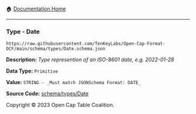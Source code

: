 :house: [Documentation Home](../../../README.md)

---

### Type - Date

`https://raw.githubusercontent.com/TenKeyLabs/Open-Cap-Format-OCF/main/schema/types/Date.schema.json`

**Description:** _Type represention of an ISO-8601 date, e.g. 2022-01-28_

**Data Type:** `Primitive`

**Value:** `STRING - _Must match JSONSchema Format: DATE_`

**Source Code:** [schema/types/Date](../../../../schema/types/Date.schema.json)

Copyright © 2023 Open Cap Table Coalition.

